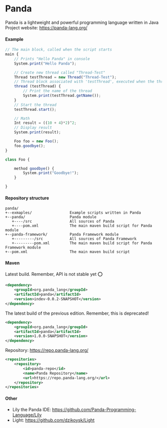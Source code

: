 # Panda
Panda is a lightweight and powerful programming language written in Java<br>
Project website: https://panda-lang.org/

#### Example
```javascript
// The main block, called when the script starts
main {
    // Prints "Hello Panda" in console
    System.print("Hello Panda");

    // Create new thread called "Thread-Test"
    Thread testThread = new Thread("Thread-Test");
    // Thread block associated with 'testThread', executed when the thread starts
    thread (testThread) {
        // Print the name of the thread
        System.print(testThread.getName());
    }
    // Start the thread
    testThread.start();

    // Math
    Int result = ((10 + 4)*2)^2;
    // Display result
    System.print(result);

    Foo foo = new Foo();
    foo.goodbye();
}

class Foo {

    method goodbye() {
        System.print("Goodbye!");
    }

}
```

#### Repository structure
```
panda/
+--exmaples/                 Example scripts written in Panda
+--panda/                    Panda module
   +----/src                 All sources of Panda
   +----pom.xml              The main maven build script for Panda module
+--panda-framework/          Panda Framework module
   +---------/src            All sources of Panda Framework
   +---------pom.xml         The main maven build script for Panda Framework module
+--pom.xml                   The main maven build script
```

#### Maven
Latest build. Remember, API is not stable yet :o:

```xml
<dependency>
    <groupId>org.panda_lang</groupId>
    <artifactId>panda</artifactId>
    <version>indev-0.0.2-SNAPSHOT</version>
</dependency>
```

The latest build of the previous edition. Remember, this is deprecated!

```xml
<dependency>
    <groupId>org.panda_lang</groupId>
    <artifactId>panda</artifactId>
    <version>1.0.0-SNAPSHOT</version>
</dependency>
```

Repository: https://repo.panda-lang.org/

```xml
<repositories>
    <repository>
        <id>panda-repo</id>
        <name>Panda Repository</name>
        <url>https://repo.panda-lang.org/</url>
    </repository>
</repositories>
```

#### Other
- Lily the Panda IDE: https://github.com/Panda-Programming-Language/Lily <br>
- Light: https://github.com/dzikoysk/Light
